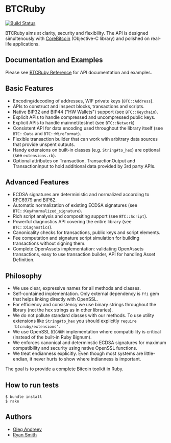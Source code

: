 # BTCRuby

[![Build Status](https://magnum.travis-ci.com/oleganza/btcruby.svg?token=84LHn4zp2Z1676MxCHjR)](https://magnum.travis-ci.com/oleganza/btcruby)

BTCRuby aims at clarity, security and flexibility. The API is designed simultenously
with [CoreBitcoin](https://github.com/oleganza/CoreBitcoin) (Objective-C library) and polished on real-life applications.

## Documentation and Examples

Please see [BTCRuby Reference](documentation/index.md) for API documentation and examples.

## Basic Features

* Encoding/decoding of addresses, WIF private keys (`BTC::Address`).
* APIs to construct and inspect blocks, transactions and scripts.
* Native BIP32 and BIP44 ("HW Wallets") support (see `BTC::Keychain`).
* Explicit APIs to handle compressed and uncompressed public keys.
* Explicit APIs to handle mainnet/testnet (see `BTC::Network`)
* Consistent API for data encoding used throughout the library itself (see `BTC::Data` and `BTC::WireFormat`).
* Flexible transaction builder that can work with arbitrary data sources that provide unspent outputs.
* Handy extensions on built-in classes (e.g. `String#to_hex`) are optional (see `extensions.rb`).
* Optional attributes on Transaction, TransactionOutput and TransactionInput to hold additional data
  provided by 3rd party APIs.

## Advanced Features

* ECDSA signatures are deterministic and normalized according to [RFC6979](https://tools.ietf.org/html/rfc6979) 
  and [BIP62](https://github.com/bitcoin/bips/blob/master/bip-0062.mediawiki).
* Automatic normalization of existing ECDSA signatures (see `BTC::Key#normalized_signature`).
* Rich script analysis and compositing support (see `BTC::Script`).
* Powerful diagnostics API covering the entire library (see `BTC::Diagnostics`).
* Canonicality checks for transactions, public keys and script elements.
* Fee computation and signature script simulation for building transactions without signing them.
* Complete OpenAssets implementation: validating OpenAssets transactions, easy to use transaction builder, API for handling Asset Definition.

## Philosophy

* We use clear, expressive names for all methods and classes.
* Self-contained implementation. Only external dependency is `ffi` gem that helps linking directly with OpenSSL.
* For efficiency and consistency we use binary strings throughout the library (not the hex strings as in other libraries).
* We do not pollute standard classes with our methods. To use utility extensions like `String#to_hex` you should explicitly `require 'btcruby/extensions'`.
* We use OpenSSL `BIGNUM` implementation where compatibility is critical (instead of the built-in Ruby Bignum).
* We enforces canonical and determinstic ECDSA signatures for maximum compatibility and security using native OpenSSL functions.
* We treat endianness explicitly. Even though most systems are little-endian, it never hurts to show where indianness is important.

The goal is to provide a complete Bitcoin toolkit in Ruby.

## How to run tests

```
$ bundle install
$ rake
```

## Authors

* [Oleg Andreev](http://oleganza.com/)
* [Ryan Smith](http://r.32k.io)

